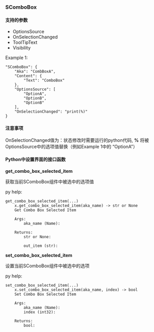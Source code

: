 ### SComboBox
#### 支持的参数
* OptionsSource
* OnSelectionChanged
* ToolTipText
* Visibility

Example 1:

    "SComboBox": {
        "Aka": "CombBoxA",
        "Content": {
            "Text": "ComboBox"
        },
        "OptionsSource": [
            "OptionA",
            "OptionB",
            "OptionB"
        ],
        "OnSelectionChanged": "print(%)"
    }
#### 注意事项
OnSelectionChanged值为：状态修改时需要运行的python代码, **%** 将被OptionsSource中的选项值替换（例如Example 1中的 “OptionA”）


#### Python中设置界面的接口函数


**get_combo_box_selected_item**

获取当前SComboBox组件中被选中的选项值

py help:

    get_combo_box_selected_item(...)
        x.get_combo_box_selected_item(aka_name) -> str or None
        Get Combo Box Selected Item
        
        Args:
            aka_name (Name): 
        
        Returns:
            str or None: 
        
            out_item (str):


**set_combo_box_selected_item**

设置当前SComboBox组件中被选中的选项
			
py help:    

    set_combo_box_selected_item(...)
        x.set_combo_box_selected_item(aka_name, index) -> bool
        Set Combo Box Selected Item
        
        Args:
            aka_name (Name): 
            index (int32): 
        
        Returns:
            bool: